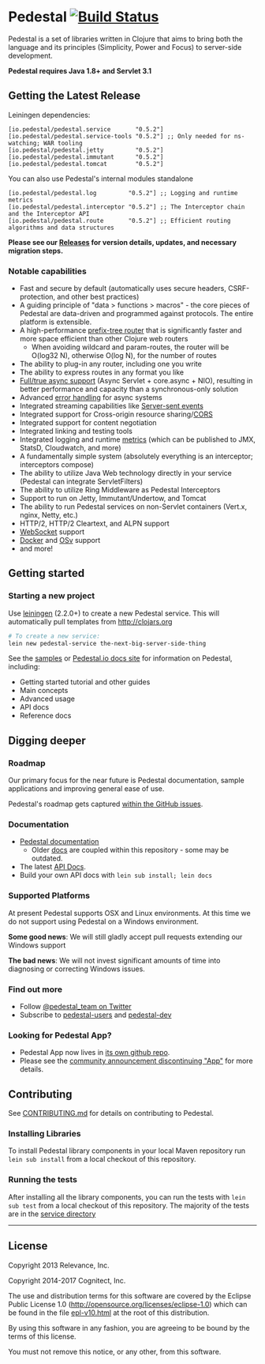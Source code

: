 # Pedestal [![Build Status](https://travis-ci.org/pedestal/pedestal.png)](https://travis-ci.org/pedestal/pedestal)

Pedestal is a set of libraries written in Clojure that aims to bring
both the language and its principles (Simplicity, Power and Focus) to
server-side development.

**Pedestal requires Java 1.8+ and Servlet 3.1**

## Getting the Latest Release

Leiningen dependencies:
```
[io.pedestal/pedestal.service       "0.5.2"]
[io.pedestal/pedestal.service-tools "0.5.2"] ;; Only needed for ns-watching; WAR tooling
[io.pedestal/pedestal.jetty         "0.5.2"]
[io.pedestal/pedestal.immutant      "0.5.2"]
[io.pedestal/pedestal.tomcat        "0.5.2"]
```

You can also use Pedestal's internal modules standalone
```
[io.pedestal/pedestal.log         "0.5.2"] ;; Logging and runtime metrics
[io.pedestal/pedestal.interceptor "0.5.2"] ;; The Interceptor chain and the Interceptor API
[io.pedestal/pedestal.route       "0.5.2"] ;; Efficient routing algorithms and data structures
```

**Please see our [Releases](https://github.com/pedestal/pedestal/releases) for
version details, updates, and necessary migration steps.**

### Notable capabilities

 * Fast and secure by default (automatically uses secure headers, CSRF-protection, and other best practices)
 * A guiding principle of "data > functions > macros" - the core pieces of Pedestal
   are data-driven and programmed against protocols.  The entire platform is extensible.
 * A high-performance [prefix-tree router](https://github.com/pedestal/pedestal/pull/330)
   that is significantly faster and more space efficient than other Clojure web routers
   * When avoiding wildcard and param-routes, the router will be O(log32 N), otherwise O(log N), for the number of routes
 * The ability to plug-in any router, including one you write
 * The ability to express routes in any format you like
 * [Full/true async support](https://groups.google.com/d/msg/clojure/rKqT13Ofy4k/H9xvkZA9Yy4J) (Async Servlet + core.async + NIO),
   resulting in better performance and capacity than a synchronous-only solution
 * Advanced [error handling](https://github.com/pedestal/pedestal/pull/302) for async systems
 * Integrated streaming capabilities like [Server-sent events](https://github.com/pedestal/pedestal/tree/master/samples/server-sent-events)
 * Integrated support for Cross-origin resource sharing/[CORS](https://github.com/pedestal/pedestal/tree/master/samples/cors)
 * Integrated support for content negotiation
 * Integrated linking and testing tools
 * Integrated logging and runtime [metrics](https://github.com/pedestal/pedestal/tree/master/samples/helloworld-metrics) (which can be published to JMX, StatsD, Cloudwatch, and more)
 * A fundamentally simple system (absolutely everything is an interceptor; interceptors compose)
 * The ability to utilize Java Web technology directly in your service (Pedestal can integrate ServletFilters)
 * The ability to utilize Ring Middleware as Pedestal Interceptors
 * Support to run on Jetty, Immutant/Undertow, and Tomcat
 * The ability to run Pedestal services on non-Servlet containers (Vert.x, nginx, Netty, etc.)
 * HTTP/2, HTTP/2 Cleartext, and ALPN support
 * [WebSocket](https://github.com/pedestal/pedestal/tree/master/samples/jetty-web-sockets) support
 * [Docker](https://www.docker.com/) and [OSv](http://osv.io/) support
 * and more!


## Getting started

### Starting a new project

Use [leiningen](https://github.com/technomancy/leiningen) (2.2.0+) to create a new
Pedestal service. This will automatically pull templates from
<http://clojars.org>

```bash
# To create a new service:
lein new pedestal-service the-next-big-server-side-thing
```

See the [samples](./samples) or [Pedestal.io docs site](http://pedestal.io/) for information on Pedestal,
including:

 * Getting started tutorial and other guides
 * Main concepts
 * Advanced usage
 * API docs
 * Reference docs

## Digging deeper

### Roadmap

Our primary focus for the near future is Pedestal documentation, sample
applications and improving general ease of use.

Pedestal's roadmap gets captured [within the GitHub issues](https://github.com/pedestal/pedestal/issues).


### Documentation

 * [Pedestal documentation](http://pedestal.io/)
   * Older [docs](./guides/documentation) are coupled within this repository - some may be outdated.
 * The latest [API Docs](http://pedestal.io/api/index).
 * Build your own API docs with `lein sub install; lein docs`

### Supported Platforms

At present Pedestal supports OSX and Linux environments. At this time we do not
support using Pedestal on a Windows environment.

**Some good news**: We will still gladly accept pull requests extending our
Windows support

**The bad news**: We will not invest significant amounts of time into
diagnosing or correcting Windows issues.

### Find out more

* Follow [@pedestal_team on Twitter](http://twitter.com/pedestal_team)
* Subscribe to [pedestal-users](https://groups.google.com/d/forum/pedestal-users)
  and [pedestal-dev](https://groups.google.com/d/forum/pedestal-dev)

### Looking for Pedestal App?

 * Pedestal App now lives in [its own github repo](https://github.com/pedestal/pedestal-app).
 * Please see the [community announcement discontinuing "App"](https://groups.google.com/forum/#!topic/pedestal-users/jODwmJUIUcg) for more details.

## Contributing

See [CONTRIBUTING.md](CONTRIBUTING.md) for details on contributing to Pedestal.

### Installing Libraries

To install Pedestal library components in your local Maven repository run
`lein sub install` from a local checkout of this repository.

### Running the tests

After installing all the library components, you can run the tests with
`lein sub test` from a local checkout of this repository.  The majority of the
tests are in the [service directory](./service/test/io/pedestal)

---

## License
Copyright 2013 Relevance, Inc.

Copyright 2014-2017 Cognitect, Inc.

The use and distribution terms for this software are covered by the
Eclipse Public License 1.0 (http://opensource.org/licenses/eclipse-1.0)
which can be found in the file [epl-v10.html](epl-v10.html) at the root of this distribution.

By using this software in any fashion, you are agreeing to be bound by
the terms of this license.

You must not remove this notice, or any other, from this software.
